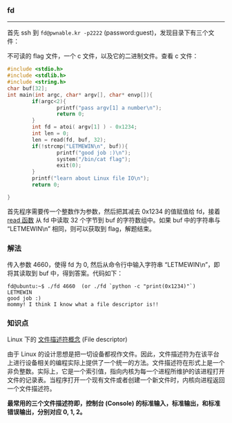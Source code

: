 
### fd
---
首先 ssh 到 `fd@pwnable.kr -p2222` (password:guest)，发现目录下有三个文件：

不可读的 flag 文件，一个 c 文件，以及它的二进制文件。查看 c 文件：

```c
#include <stdio.h>
#include <stdlib.h>
#include <string.h>
char buf[32];
int main(int argc, char* argv[], char* envp[]){
        if(argc<2){
                printf("pass argv[1] a number\n");
                return 0;
        }
        int fd = atoi( argv[1] ) - 0x1234;
        int len = 0;
        len = read(fd, buf, 32);
        if(!strcmp("LETMEWIN\n", buf)){
                printf("good job :)\n");
                system("/bin/cat flag");
                exit(0);
        }
        printf("learn about Linux file IO\n");
        return 0;

}
```

首先程序需要传一个整数作为参数，然后把其减去 0x1234 的值赋值给 fd，接着 [read 函数](http://linux.die.net/man/2/read) 从 fd 中读取 32 个字节到 buf 的字符数组中。如果 buf 中的字符串与 “LETMEWIN\n” 相同，则可以获取到 flag，解题结束。

### 解法

传入参数 4660，使得 fd 为 0, 然后从命令行中输入字符串 “LETMEWIN\n”，即将其读取到 buf 中，得到答案。代码如下：

```
fd@ubuntu:~$ ./fd 4660  (or ./fd `python -c "print(0x1234)"`)
LETMEWIN
good job :)
mommy! I think I know what a file descriptor is!!
```

### 知识点

Linux 下的 [文件描述符概念](https://zh.wikipedia.org/wiki/%E6%96%87%E4%BB%B6%E6%8F%8F%E8%BF%B0%E7%AC%A6) (File descriptor)

由于 Linux 的设计思想是把一切设备都视作文件。因此，文件描述符为在该平台上进行设备相关的编程实际上提供了一个统一的方法。文件描述符在形式上是一个非负整数。实际上，它是一个索引值，指向内核为每一个进程所维护的该进程打开文件的记录表。当程序打开一个现有文件或者创建一个新文件时，内核向进程返回一个文件描述符。

**最常用的三个文件描述符即，控制台 (Console) 的标准输入，标准输出，和标准错误输出，分别对应 0, 1, 2。**

